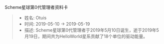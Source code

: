 Scheme星球第0代管理者资料卡

> - 姓名: Otuis
> - 时间: 2019-05-10 -> 2019-05-19
> - 描述: Scheme星球第0代管理者于2019年5月10日诞生，逝于2019年5月19日，期间共为HelloWorld星系贡献了18个单位的驱动能量。